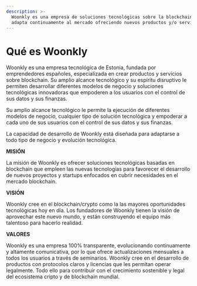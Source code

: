 ```yaml
---
description: >-
  Woonkly es una empresa de soluciones tecnológicas sobre la blockchain que se
  adapta continuamente al mercado ofreciendo nuevos productos y/o servicios.
---
```


# Qué es Woonkly

Woonkly es una empresa tecnológica de Estonia, fundada por emprendedores españoles, especializada en crear productos y servicios sobre blockchain. Su amplio alcance tecnológico y su espíritu disruptivo le permiten desarrollar diferentes modelos de negocio y soluciones tecnológicas innovadoras que empoderen a los usuarios con el control de sus datos y sus finanzas.

Su amplio alcance tecnológico le permite la ejecución de diferentes modelos de negocio, cualquier tipo de solución tecnológica y empoderar a cada uno de sus usuarios con el control de sus datos y sus finanzas.

La capacidad de desarrollo de Woonkly está diseñada para adaptarse a todo tipo de negocio y evolución tecnológica.

**MISIÓN** 

La misión de Woonkly es ofrecer soluciones tecnológicas basadas en blockchain que empleen las nuevas tecnologías para favorecer el desarrollo de nuevos proyectos y startups enfocados en cubrir necesidades en el mercado blockchain.

**VISIÓN** 

Woonkly cree en el blockchain/crypto como la las mayores oportunidades tecnológicas hoy en día. Los fundadores de Woonkly tienen la visión de aprovechar este nuevo mundo, y están construyendo el equipo más talentoso para hacerlo realidad.

**VALORES**

Woonkly es una empresa 100% transparente, evolucionando continuamente y altamente comunicativa, por lo que ofrece actualizaciones mensuales a todos los usuarios a través de seminarios. Woonkly cree en el desarrollo de productos con protocolos claros y licencias que les permitan operar legalmente. Todo ello para contribuir con el crecimiento sostenible y legal del ecosistema cripto y de blockchain mundial.

